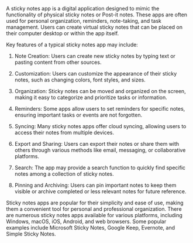 A sticky notes app is a digital application designed to mimic the functionality of physical sticky notes or Post-it notes. These apps are often used for personal organization, reminders, note-taking, and task management. Users can create virtual sticky notes that can be placed on their computer desktop or within the app itself.

Key features of a typical sticky notes app may include:

1. Note Creation: Users can create new sticky notes by typing text or pasting content from other sources.

2. Customization: Users can customize the appearance of their sticky notes, such as changing colors, font styles, and sizes.

3. Organization: Sticky notes can be moved and organized on the screen, making it easy to categorize and prioritize tasks or information.

4. Reminders: Some apps allow users to set reminders for specific notes, ensuring important tasks or events are not forgotten.

5. Syncing: Many sticky notes apps offer cloud syncing, allowing users to access their notes from multiple devices.

6. Export and Sharing: Users can export their notes or share them with others through various methods like email, messaging, or collaborative platforms.

7. Search: The app may provide a search function to quickly find specific notes among a collection of sticky notes.

8. Pinning and Archiving: Users can pin important notes to keep them visible or archive completed or less relevant notes for future reference.

Sticky notes apps are popular for their simplicity and ease of use, making them a convenient tool for personal and professional organization. There are numerous sticky notes apps available for various platforms, including Windows, macOS, iOS, Android, and web browsers. Some popular examples include Microsoft Sticky Notes, Google Keep, Evernote, and Simple Sticky Notes.
